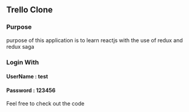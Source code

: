 ## Trello Clone

### Purpose
purpose of this application is to learn reactjs with the use of redux and redux saga

### Login With

#### UserName : test
#### Password : 123456

Feel free to check out the code
